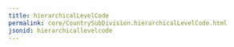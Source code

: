 ```yaml
---
title: hierarchicalLevelCode
permalink: core/CountrySubDivision.hierarchicalLevelCode.html
jsonid: hierarchicallevelcode
---
```

